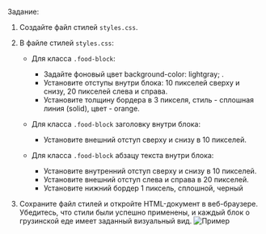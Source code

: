 
Задание:
1. Создайте файл стилей `styles.css`.
2. В файле стилей `styles.css`:
   * Для класса `.food-block`:
     - Задайте фоновый цвет background-color: lightgray; .
     - Установите отступы внутри блока: 10 пикселей сверху и снизу, 20 пикселей слева и справа.
     - Установите толщину бордера в 3 пикселя, стиль - сплошная линия (solid), цвет - orange.

   * Для класса `.food-block` заголовку внутри блока:
     - Установите внешний отступ сверху и снизу в 10 пикселей.

   * Для класса `.food-block` абзацу текста внутри блока:
     - Установите внутренний отступ сверху и снизу в 10 пикселей.
     - Установите внешний отступ слева и справа в 20 пикселей.
     - Установите нижний бордер 1 пиксель, сплошной, черный

3. Сохраните файл стилей и откройте HTML-документ в веб-браузере. Убедитесь, что стили были успешно применены, и каждый блок о грузинской еде имеет заданный визуальный вид.
![Пример](example.png)
   


